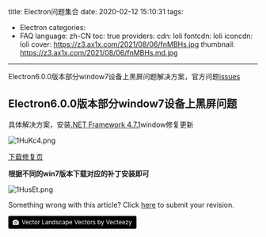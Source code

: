 title: Electron问题集合
date: 2020-02-12 15:10:31
tags:
- Electron
categories:
- FAQ
language: zh-CN
toc: true
providers:
    cdn: loli
    fontcdn: loli
    iconcdn: loli
cover: https://z3.ax1x.com/2021/08/06/fnMBHs.jpg
thumbnail: https://z3.ax1x.com/2021/08/06/fnMBHs.md.jpg
---

Electron6.0.0版本部分window7设备上黑屏问题解决方案，官方问题[issues](https://github.com/electron/electron/issues/19569)

<!-- more -->

## Electron6.0.0版本部分window7设备上黑屏问题

具体解决方案，安装[.NET Framework 4.7.1](https://support.microsoft.com/en-us/help/4019990/update-for-the-d3dcompiler-47-dll-component-on-windows)window修复更新

![1HuKc4.png](https://s2.ax1x.com/2020/02/12/1HuKc4.png)

[下载修复页](https://support.microsoft.com/en-us/help/4020302/the-net-framework-4-7-installation-is-blocked-on-windows-7-windows-ser)

**根据不同的win7版本下载对应的补丁安装即可**

![1HusEt.png](https://s2.ax1x.com/2020/02/12/1HusEt.png)

<article class="message message-immersive is-warning">
<div class="message-body">
<i class="fas fa-question-circle mr-2"></i>Something wrong with this article? 
Click <a href="https://github.com/CrazyChenzi/nblogs/edit/site/source/_posts/2020/Electron-FAQ.md">here</a> 
to submit your revision.
</div>
</article>

<a style="background-color:black;color:white;text-decoration:none;padding:4px 6px;font-size:12px;line-height:1.2;display:inline-block;border-radius:3px" href="https://wallhaven.cc" target="_blank" rel="noopener noreferrer" title="Vector Landscape Vectors by Vecteezy"><span style="display:inline-block;padding:2px 3px"><svg xmlns="http://www.w3.org/2000/svg" style="height:12px;width:auto;position:relative;vertical-align:middle;top:-1px;fill:white" viewBox="0 0 32 32"><path d="M20.8 18.1c0 2.7-2.2 4.8-4.8 4.8s-4.8-2.1-4.8-4.8c0-2.7 2.2-4.8 4.8-4.8 2.7.1 4.8 2.2 4.8 4.8zm11.2-7.4v14.9c0 2.3-1.9 4.3-4.3 4.3h-23.4c-2.4 0-4.3-1.9-4.3-4.3v-15c0-2.3 1.9-4.3 4.3-4.3h3.7l.8-2.3c.4-1.1 1.7-2 2.9-2h8.6c1.2 0 2.5.9 2.9 2l.8 2.4h3.7c2.4 0 4.3 1.9 4.3 4.3zm-8.6 7.5c0-4.1-3.3-7.5-7.5-7.5-4.1 0-7.5 3.4-7.5 7.5s3.3 7.5 7.5 7.5c4.2-.1 7.5-3.4 7.5-7.5z"></path></svg></span><span style="display:inline-block;padding:2px 3px">Vector Landscape Vectors by Vecteezy</span></a>
